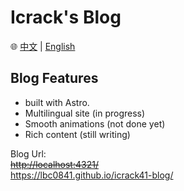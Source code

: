 # Icrack's Blog

🌐 [中文](README.md) | [English](README_en.md)

## Blog Features

- built with Astro.
- Multilingual site (in progress)
- Smooth animations (not done yet)
- Rich content (still writing)

Blog Url:<br>
~~<http://localhost:4321/>~~<br>
<https://lbc0841.github.io/icrack41-blog/>
